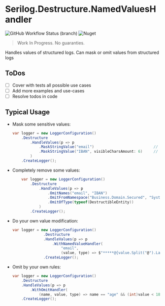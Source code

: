 # Serilog.Destructure.NamedValuesHandler

![GitHub Workflow Status (branch)](https://img.shields.io/github/workflow/status/Kira-Lappo/serilog-destructure-namedvalueshandler/Build%20And%20Test/dev?label=Build%20And%20Test&style=for-the-badge)
![Nuget](https://img.shields.io/nuget/v/Serilog.Destructure.NamedValuesHandler?style=for-the-badge)

> Work In Progress. No guaranties.

Handles values of structured logs. Can mask or omit values from structured logs

## ToDos

* [ ] Cover with tests all possible use cases
* [ ] Add more examples and use-cases
* [ ] Resolve todos in code

## Typical Usage

* Mask some sensitive values:
    ```csharp
    var logger = new LoggerConfiguration()
        .Destructure
            .HandleValues(p => p
                .MaskStringValue("email")                           // *********
                .MaskStringValue("IBAN", visibleCharsAmount: 6)     // **********************560101
            )
        .CreateLogger();
    ```

* Completely remove some values:
    ```csharp
        var logger = new LoggerConfiguration()
            .Destructure
                .HandleValues(p => p
                    .OmitNames("email", "IBAN")
                    .OmitFromNamespace("Business.Domain.Secured", "System")
                    .OmitOfType(typeof(DestructibleEntity))
                )
            .CreateLogger();
    ```

* Do your own value modification:
    ```csharp
    var logger = new LoggerConfiguration()
                  .Destructure
                  .HandleValues(p => p
                      .WithNamedValueHandler(
                          "email",
                          (value, type) => $"*****@{value.Split("@").Last()}")) // *****@gmail.com
                  .CreateLogger();
    ```

* Omit by your own rules:
    ```csharp
    var logger = new LoggerConfiguration()
        .Destructure
        .HandleValues(p => p
            .WithOmitHandler(
                (name, value, type) => name == "age" && (int)value < 18))
        .CreateLogger();
    ```
